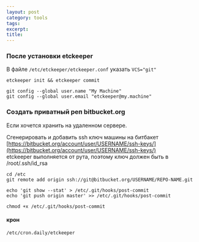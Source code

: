 ```yaml
---
layout: post
category: tools
tags: 
excerpt: 
title: 
---
```


### После установки etckeeper

В файле `/etc/etckeeper/etckeeper.conf` указать  `VCS="git"`  

`etckeeper init && etckeeper commit`  

`git config --global user.name "My Machine"`  
`git config --global user.email "etckeeper@my.machine"`  

### Создать приватный реп bitbucket.org
Если хочется хранить на удаленном сервере.

Сгенерировать и добавить ssh ключ машины на битбакет [https://bitbucket.org/account/user/USERNAME/ssh-keys/](https://bitbucket.org/account/user/USERNAME/ssh-keys/)  
etckeeper выполняется от рута, поэтому ключ должен быть в /root/.ssh/id_rsa  

`cd /etc`  
`git remote add origin ssh://git@bitbucket.org/USERNAME/REPO-NAME.git`  

`echo 'git show --stat' > /etc/.git/hooks/post-commit`  
`echo 'git push origin master' >> /etc/.git/hooks/post-commit`  

`chmod +x /etc/.git/hooks/post-commit`

#### крон
`/etc/cron.daily/etckeeper`  

